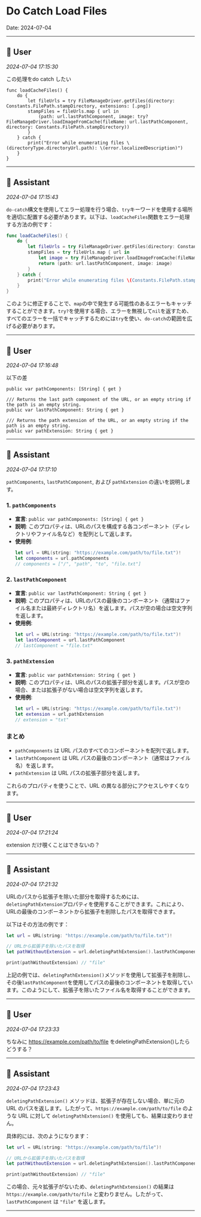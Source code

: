 # Do Catch Load Files

Date: 2024-07-04

---

## 👤 User
*2024-07-04 17:15:30*

この処理をdo catch したい

    func loadCacheFiles() {
        do {
            let fileUrls = try FileManageDriver.getFiles(directory: Constants.FilePath.stampDirectory, extensions: [.png])
            stampFiles = fileUrls.map { url in
                (path: url.lastPathComponent, image: try? FileManageDriver.loadImageFromCache(fileName: url.lastPathComponent, directory: Constants.FilePath.stampDirectory))
            }
        } catch {
            print("Error while enumerating files \(directoryType.directoryUrl.path): \(error.localizedDescription)")
        }
    }

---

## 🤖 Assistant
*2024-07-04 17:15:43*

`do-catch`構文を使用してエラー処理を行う場合、`try`キーワードを使用する場所を適切に配置する必要があります。以下は、`loadCacheFiles`関数をエラー処理する方法の例です：

```swift
func loadCacheFiles() {
    do {
        let fileUrls = try FileManageDriver.getFiles(directory: Constants.FilePath.stampDirectory, extensions: [.png])
        stampFiles = try fileUrls.map { url in
            let image = try FileManageDriver.loadImageFromCache(fileName: url.lastPathComponent, directory: Constants.FilePath.stampDirectory)
            return (path: url.lastPathComponent, image: image)
        }
    } catch {
        print("Error while enumerating files \(Constants.FilePath.stampDirectory): \(error.localizedDescription)")
    }
}
```

このように修正することで、`map`の中で発生する可能性のあるエラーもキャッチすることができます。`try?`を使用する場合、エラーを無視して`nil`を返すため、すべてのエラーを一括でキャッチするためには`try`を使い、`do-catch`の範囲を広げる必要があります。

---

## 👤 User
*2024-07-04 17:16:48*

以下の差

    public var pathComponents: [String] { get }

    /// Returns the last path component of the URL, or an empty string if the path is an empty string.
    public var lastPathComponent: String { get }

    /// Returns the path extension of the URL, or an empty string if the path is an empty string.
    public var pathExtension: String { get }

---

## 🤖 Assistant
*2024-07-04 17:17:10*

`pathComponents`, `lastPathComponent`, および `pathExtension` の違いを説明します。

### 1. `pathComponents`

- **宣言**: `public var pathComponents: [String] { get }`
- **説明**: このプロパティは、URLのパスを構成する各コンポーネント（ディレクトリやファイル名など）を配列として返します。
- **使用例**:
    ```swift
    let url = URL(string: "https://example.com/path/to/file.txt")!
    let components = url.pathComponents
    // components = ["/", "path", "to", "file.txt"]
    ```

### 2. `lastPathComponent`

- **宣言**: `public var lastPathComponent: String { get }`
- **説明**: このプロパティは、URLのパスの最後のコンポーネント（通常はファイル名または最終ディレクトリ名）を返します。パスが空の場合は空文字列を返します。
- **使用例**:
    ```swift
    let url = URL(string: "https://example.com/path/to/file.txt")!
    let lastComponent = url.lastPathComponent
    // lastComponent = "file.txt"
    ```

### 3. `pathExtension`

- **宣言**: `public var pathExtension: String { get }`
- **説明**: このプロパティは、URLのパスの拡張子部分を返します。パスが空の場合、または拡張子がない場合は空文字列を返します。
- **使用例**:
    ```swift
    let url = URL(string: "https://example.com/path/to/file.txt")!
    let extension = url.pathExtension
    // extension = "txt"
    ```

### まとめ

- `pathComponents` は URL パスのすべてのコンポーネントを配列で返します。
- `lastPathComponent` は URL パスの最後のコンポーネント（通常はファイル名）を返します。
- `pathExtension` は URL パスの拡張子部分を返します。

これらのプロパティを使うことで、URL の異なる部分にアクセスしやすくなります。

---

## 👤 User
*2024-07-04 17:21:24*

extension だけ覗くことはできないの？

---

## 🤖 Assistant
*2024-07-04 17:21:32*

URLのパスから拡張子を除いた部分を取得するためには、`deletingPathExtension`プロパティを使用することができます。これにより、URLの最後のコンポーネントから拡張子を削除したパスを取得できます。

以下はその方法の例です：

```swift
let url = URL(string: "https://example.com/path/to/file.txt")!

// URLから拡張子を除いたパスを取得
let pathWithoutExtension = url.deletingPathExtension().lastPathComponent

print(pathWithoutExtension) // "file"
```

上記の例では、`deletingPathExtension()`メソッドを使用して拡張子を削除し、その後`lastPathComponent`を使用してパスの最後のコンポーネントを取得しています。このようにして、拡張子を除いたファイル名を取得することができます。

---

## 👤 User
*2024-07-04 17:23:33*

ちなみに https://example.com/path/to/file をdeletingPathExtension()したらどうする？

---

## 🤖 Assistant
*2024-07-04 17:23:43*

`deletingPathExtension()` メソッドは、拡張子が存在しない場合、単に元の URL のパスを返します。したがって、`https://example.com/path/to/file` のような URL に対して `deletingPathExtension()` を使用しても、結果は変わりません。

具体的には、次のようになります：

```swift
let url = URL(string: "https://example.com/path/to/file")!

// URLから拡張子を除いたパスを取得
let pathWithoutExtension = url.deletingPathExtension().lastPathComponent

print(pathWithoutExtension) // "file"
```

この場合、元々拡張子がないため、`deletingPathExtension()` の結果は `https://example.com/path/to/file` と変わりません。したがって、`lastPathComponent` は `"file"` を返します。

---
